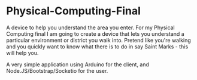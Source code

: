 Physical-Computing-Final
========================

A device to help you understand the area you enter. For my Physical Computing final I am going to create a device that lets you understand a particular environment or district you walk into. Pretend like you're walking and you quickly want to know what there is to do in say Saint Marks - this will help you.

A very simple application using Arduino for the client, and Node.JS/Bootstrap/Socketio for the user.
